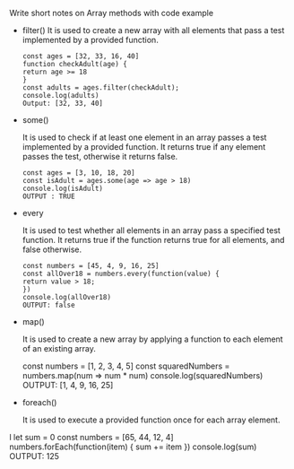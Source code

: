 Write short notes on Array methods with code example

* filter()
     It is used to create a new array with all elements that pass a test implemented by a provided function.

      const ages = [32, 33, 16, 40]
      function checkAdult(age) {
      return age >= 18
      }
      const adults = ages.filter(checkAdult);
      console.log(adults)
      Output: [32, 33, 40]


* some()
     
     It is used to check if at least one element in an array passes a test implemented by a provided function. It returns true if any element passes the test, otherwise it returns false.

      const ages = [3, 10, 18, 20]
      const isAdult = ages.some(age => age > 18)
      console.log(isAdult)
      OUTPUT : TRUE

* every 

    It is used to test whether all elements in an array pass a specified test function. It returns true if the function returns true for all elements, and false otherwise.

      const numbers = [45, 4, 9, 16, 25]
      const allOver18 = numbers.every(function(value) {
      return value > 18;
      })
      console.log(allOver18)
      OUTPUT: false
      
* map()

    It is used to create a new array by applying a function to each element of an existing array.

     const numbers = [1, 2, 3, 4, 5]
     const squaredNumbers = numbers.map(num => num * num)
     console.log(squaredNumbers)
     OUTPUT: [1, 4, 9, 16, 25]

* foreach()

    It is used to execute a provided function once for each array element.

l    let sum = 0
     const numbers = [65, 44, 12, 4]
     numbers.forEach(function(item) {
     sum += item
     })
     console.log(sum) 
     OUTPUT: 125  